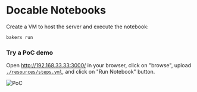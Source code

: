 # Docable Notebooks

Create a VM to host the server and execute the notebook:

```bash
bakerx run
```

### Try a PoC demo

Open http://192.168.33.33:3000/ in your browser, click on "browse", upload [`./resources/steps.yml`](./resources/steps.yml), and click on "Run Notebook" button.

![PoC](https://user-images.githubusercontent.com/9158546/85505163-b3e71880-b5bb-11ea-9564-3371984a9b7c.gif)
